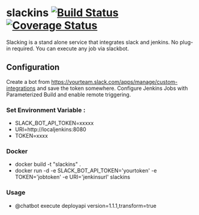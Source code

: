 # slackins [![Build Status](https://travis-ci.org/boranx/slackins.svg?branch=master)](https://travis-ci.org/boranx/slackins) [![Coverage Status](https://coveralls.io/repos/github/boranx/slackins/badge.svg)](https://coveralls.io/github/boranx/slackins)
Slacking is a stand alone service that integrates slack and jenkins. No plug-in required.
You can execute any job via slackbot.

## Configuration
Create a bot from https://yourteam.slack.com/apps/manage/custom-integrations and save the token somewhere.
Configure Jenkins Jobs with Parameterized Build and enable remote triggering.

### Set Environment Variable :
- SLACK_BOT_API_TOKEN=xxxxx
- URI=http://localjenkins:8080
- TOKEN=xxxx

### Docker
- docker build -t "slackins" .
- docker run -d -e SLACK_BOT_API_TOKEN='yourtoken' -e TOKEN='jobtoken' -e URI='jenkinsurl' slackins 

### Usage
- @chatbot execute deployapi version=1.1.1,transform=true

